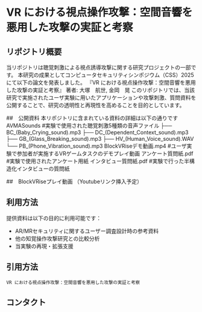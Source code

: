 # VR における視点操作攻撃：空間音響を悪用した攻撃の実証と考察

## リポジトリ概要
当リポジトリは聴覚刺激による視点誘導攻撃に関する研究プロジェクトの一部です。
本研究の成果としてコンピュータセキュリティシンポジウム（CSS）2025にて以下の論文を発表しました。
    『VR における視点操作攻撃：空間音響を悪用した攻撃の実証と考察』
    著者: 大塚　航世, 金岡　晃
このリポジトリでは、当該研究で実施されたユーザ実験に用いたアプリケーションや攻撃刺激、質問資料を公開することで、研究の透明性と再現性を高めることを目的としています。

##　公開資料
本リポジトリに含まれている資料の詳細は以下の通りです
    AVMASounds  #実験で使用された聴覚刺激5種類の音声ファイル
    ├── BC_(Baby_Crying_sound).mp3
    ├── DC_(Dependent_Context_sound).mp3
    ├── GB_(Glass_Breaking_sound).mp3
    ├── HV_(Human_Voice_sound).WAV
    └── PB_(Phone_Vibration_sound).mp3
    BlockVRiseデモ動画.mp4  #ユーザ実験で参加者が実施するVRゲームタスクのデモプレイ動画
    アンケート質問紙.pdf    #実験で使用されたアンケート用紙
    インタビュー質問紙.pdf  #実験で行った半構造化インタビューの質問紙


##　BlockVRiseプレイ動画
（Youtubeリンク挿入予定）

## 利用方法
提供資料は以下の目的に利用可能です：
- AR/MRセキュリティに関するユーザー調査設計時の参考資料
- 他の知覚操作攻撃研究との比較分析
- 当実験の再現・拡張支援

## 引用方法
    VR における視点操作攻撃：空間音響を悪用した攻撃の実証と考察

## コンタクト
[大塚航世（東邦大学）]: 6524002o@st.toho-u.ac.jp  
[金岡晃（東邦大学）]: akira.kanaoka@is.sci.toho-u.ac.jp  

